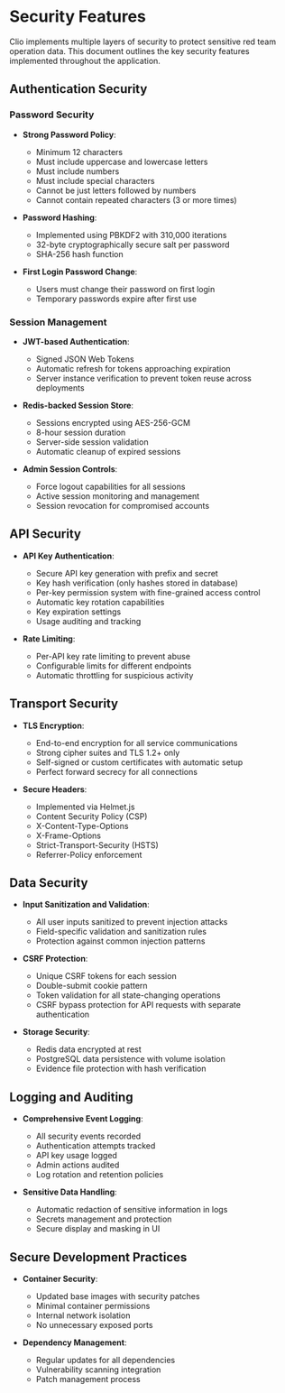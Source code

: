 # Security Features

Clio implements multiple layers of security to protect sensitive red team operation data. This document outlines the key security features implemented throughout the application.

## Authentication Security

### Password Security
- **Strong Password Policy**:
  - Minimum 12 characters
  - Must include uppercase and lowercase letters
  - Must include numbers
  - Must include special characters
  - Cannot be just letters followed by numbers
  - Cannot contain repeated characters (3 or more times)

- **Password Hashing**: 
  - Implemented using PBKDF2 with 310,000 iterations
  - 32-byte cryptographically secure salt per password
  - SHA-256 hash function

- **First Login Password Change**:
  - Users must change their password on first login
  - Temporary passwords expire after first use

### Session Management

- **JWT-based Authentication**:
  - Signed JSON Web Tokens
  - Automatic refresh for tokens approaching expiration
  - Server instance verification to prevent token reuse across deployments

- **Redis-backed Session Store**:
  - Sessions encrypted using AES-256-GCM
  - 8-hour session duration
  - Server-side session validation
  - Automatic cleanup of expired sessions

- **Admin Session Controls**:
  - Force logout capabilities for all sessions
  - Active session monitoring and management
  - Session revocation for compromised accounts

## API Security

- **API Key Authentication**:
  - Secure API key generation with prefix and secret
  - Key hash verification (only hashes stored in database)
  - Per-key permission system with fine-grained access control
  - Automatic key rotation capabilities
  - Key expiration settings
  - Usage auditing and tracking

- **Rate Limiting**:
  - Per-API key rate limiting to prevent abuse
  - Configurable limits for different endpoints
  - Automatic throttling for suspicious activity

## Transport Security

- **TLS Encryption**:
  - End-to-end encryption for all service communications
  - Strong cipher suites and TLS 1.2+ only
  - Self-signed or custom certificates with automatic setup
  - Perfect forward secrecy for all connections

- **Secure Headers**:
  - Implemented via Helmet.js
  - Content Security Policy (CSP)
  - X-Content-Type-Options
  - X-Frame-Options
  - Strict-Transport-Security (HSTS)
  - Referrer-Policy enforcement

## Data Security

- **Input Sanitization and Validation**:
  - All user inputs sanitized to prevent injection attacks
  - Field-specific validation and sanitization rules
  - Protection against common injection patterns

- **CSRF Protection**:
  - Unique CSRF tokens for each session
  - Double-submit cookie pattern
  - Token validation for all state-changing operations
  - CSRF bypass protection for API requests with separate authentication

- **Storage Security**:
  - Redis data encrypted at rest
  - PostgreSQL data persistence with volume isolation
  - Evidence file protection with hash verification

## Logging and Auditing

- **Comprehensive Event Logging**:
  - All security events recorded
  - Authentication attempts tracked
  - API key usage logged
  - Admin actions audited
  - Log rotation and retention policies

- **Sensitive Data Handling**:
  - Automatic redaction of sensitive information in logs
  - Secrets management and protection
  - Secure display and masking in UI

## Secure Development Practices

- **Container Security**:
  - Updated base images with security patches
  - Minimal container permissions
  - Internal network isolation
  - No unnecessary exposed ports

- **Dependency Management**:
  - Regular updates for all dependencies
  - Vulnerability scanning integration
  - Patch management process